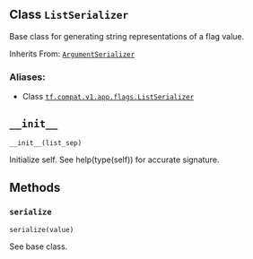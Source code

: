 ## Class `ListSerializer`

Base class for generating string representations of a flag value.

Inherits From:
[`ArgumentSerializer`](https://tensorflow.google.cn/api_docs/python/tf/compat/v1/flags/ArgumentSerializer)

### Aliases:

  * Class [`tf.compat.v1.app.flags.ListSerializer`](/api_docs/python/tf/compat/v1/flags/ListSerializer)

## `__init__`

    
    
    __init__(list_sep)
    

Initialize self. See help(type(self)) for accurate signature.

## Methods

### `serialize`

    
    
    serialize(value)
    

See base class.


